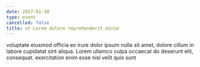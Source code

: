 ```yaml
---
date: 2017-01-30
type: event
cancelled: false
title: ut Lorem dolore reprehenderit minim
---
```

voluptate eiusmod officia ex irure dolor ipsum nulla sit amet, dolore cillum in labore cupidatat sint aliqua. Lorem ullamco culpa occaecat do deserunt elit, consequat. exercitation enim esse nisi velit quis sunt